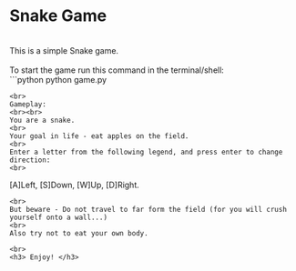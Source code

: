 <h1> Snake Game </h1>
<br>
This is a simple Snake game.
<br><br>
To start the game run this command in the terminal/shell:
<br>
```python
python game.py

```
<br>
Gameplay:
<br><br>
You are a snake.
<br>
Your goal in life - eat apples on the field.
<br>
Enter a letter from the following legend, and press enter to change direction:
<br>
```
[A]Left, [S]Down, [W]Up, [D]Right.
```
<br>
But beware - Do not travel to far form the field (for you will crush yourself onto a wall...)
<br>
Also try not to eat your own body.

<br>
<h3> Enjoy! </h3>